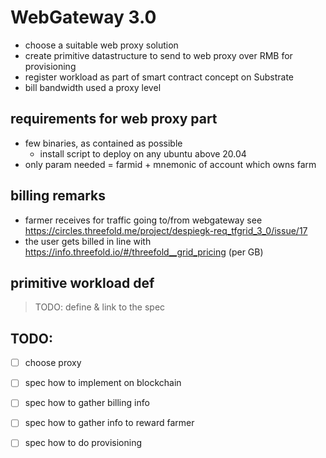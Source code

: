 # WebGateway 3.0

- choose a suitable web proxy solution
- create primitive datastructure to send to web proxy over RMB for provisioning
- register workload as part of smart contract concept on Substrate
- bill bandwidth used a  proxy level

## requirements for web proxy part

- few binaries, as contained as possible
    - install script to deploy on any ubuntu above 20.04
- only param needed = farmid + mnemonic of account which owns farm

## billing remarks

- farmer receives for traffic going to/from webgateway see https://circles.threefold.me/project/despiegk-req_tfgrid_3_0/issue/17
- the user gets billed in line with https://info.threefold.io/#/threefold__grid_pricing (per GB)

## primitive workload def

> TODO: define & link to the spec

## TODO:

- [ ] choose proxy
- [ ] spec how to implement on blockchain
- [ ] spec how to gather billing info 
- [ ] spec how to gather info to reward farmer
- [ ] spec how to do provisioning

